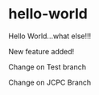 # hello-world

Hello World...what else!!!

New feature added!

Change on Test branch

Change on JCPC Branch
